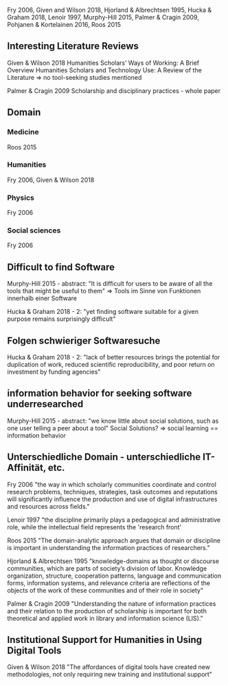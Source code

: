 Fry 2006, Given and Wilson 2018, Hjorland & Albrechtsen 1995, Hucka & Graham 2018, Lenoir 1997, Murphy-Hill 2015, Palmer & Cragin 2009, Pohjanen & Kortelainen 2016, Roos 2015

## Interesting Literature Reviews
Given & Wilson 2018
Humanities Scholars’ Ways of Working: A Brief Overview
Humanities Scholars and Technology Use: A Review of the Literature
=> no tool-seeking studies mentioned

Palmer & Cragin 2009
Scholarship and disciplinary practices - whole paper

## Domain
### Medicine
Roos 2015
### Humanities
Fry 2006, Given & Wilson 2018
### Physics
Fry 2006
### Social sciences
Fry 2006

## Difficult to find Software

Murphy-Hill 2015 - abstract:
"It is difficult for users to be aware of all the tools that might be useful to them"
=> Tools im Sinne von Funktionen innerhalb einer Software

Hucka & Graham 2018 - 2:
"yet finding software suitable for a given purpose remains surprisingly difficult"

## Folgen schwieriger Softwaresuche

Hucka & Graham 2018 - 2:
"lack of better resources brings the potential for duplication of work, reduced scientific reproducibility, and poor return on investment by funding agencies"

## information behavior for seeking software underresearched

Murphy-Hill 2015 - abstract:
"we know little about social solutions, such as one user telling a peer about a tool"
Social Solutions? => social learning == information behavior

## Unterschiedliche Domain - unterschiedliche IT-Affinität, etc.
Fry 2006
"the way in which scholarly communities coordinate and control research problems, techniques, strategies, task outcomes and reputations will significantly influence the production and use of digital infrastructures and resources across fields."

Lenoir 1997
"the discipline primarily plays a pedagogical and administrative role, while the intellectual field represents the 'research front'

Roos 2015
"The domain-analytic approach argues that domain or discipline is important in
understanding the information practices of researchers."

Hjorland & Albrechtsen 1995
"knowledge-domains as thought or discourse communities, which are parts of society’s division of labor. Knowledge organization, structure, cooperation patterns, language and communication forms, information systems, and relevance criteria are reflections of the objects of the work of these communities and of their role in society"

Palmer & Cragin 2009
"Understanding the nature of information practices and their relation to the production of scholarship is important for both theoretical and applied work in library and information science (LIS)."

## Institutional Support for Humanities in Using Digital Tools
Given & Wilson 2018
"The affordances of digital tools have created new methodologies, not only requiring new training and institutional support"
